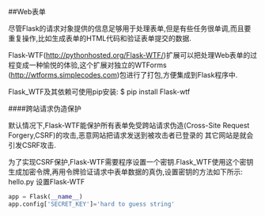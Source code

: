 ##Web表单

尽管Flask的请求对象提供的信息足够用于处理表单,但是有些任务很单调,而且要重复操作,比如生成表单的HTML代码和验证表单提交的数据.

Flask-WTF(http://pythonhosted.org/Flask-WTF/)扩展可以把处理Web表单的过程变成一种愉悦的体验,这个扩展对独立的WTForms
(http://wtforms.simplecodes.com)包进行了打包,方便集成到Flask程序中.

Flask_WTF及其依赖可使用pip安装:
    $ pip install Flask-wtf

####跨站请求伪造保护

默认情况下,Flask-WTF能保护所有表单免受跨站请求伪造(Cross-Site Request Forgery,CSRF)的攻击,恶意网站把请求发送到被攻击者已登录的
其它网站是就会引发CSRF攻击.

为了实现CSRF保护,Flask-WTF需要程序设置一个密钥.Flask_WTF使用这个密钥生成加密令牌,再用令牌验证请求中表单数据的真伪,设置密钥的方法如下所示:
hello.py 设置Flask-WTF
```python
app = Flask(__name__)
app.config['SECRET_KEY']='hard to guess string'
```


